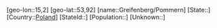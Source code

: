 ﻿---
location: [53,92,15,2]
type: City
tags:
- geo/City


SpocWebEntityId: 30561
isDeleted: false
confidential: public

---
[geo-lon::15,2]
[geo-lat::53,92]
[name::Greifenberg/Pommern]
[State::]
[Country::[Poland](geo/Continent/Europe/Poland.md)]
[StateId::]
[Population::]
[Unknown::]


